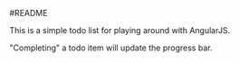 #README

This is a simple todo list for playing around with AngularJS.

"Completing" a todo item will update the progress bar.